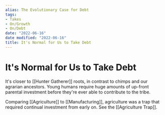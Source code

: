 ```yaml
---
alias: The Evolutionary Case for Debt
tags:
- Takes
- On/Growth
- On/Debt
date: "2022-06-16"
date modified: "2022-06-16"
title: It's Normal for Us to Take Debt
---
```


# It's Normal for Us to Take Debt
It's closer to [[Hunter Gatherer]] roots, in contrast to chimps and our agrarian ancestors. Young humans require huge amounts of up-front parental investment before they're ever able to contribute to the tribe.

Comparing [[Agriculture]] to [[Manufacturing]], agriculture was a trap that required continual investment from early on. See the [[Agriculture Trap]].
